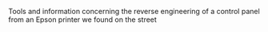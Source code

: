 Tools and information concerning the reverse engineering of a control panel from an Epson printer we found on the street

